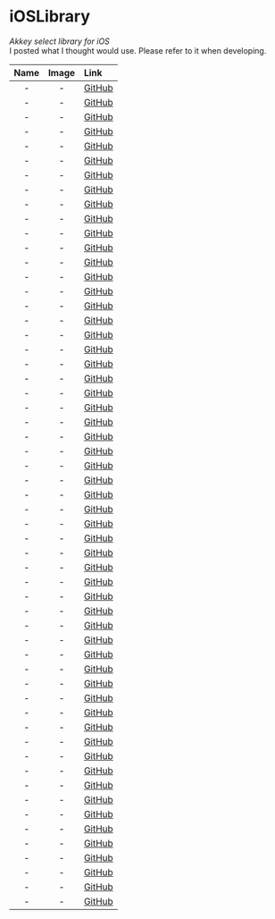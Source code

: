 # iOSLibrary
*Akkey select library for iOS*  
I posted what I thought would use. Please refer to it when developing.

| Name | Image | Link |
|:----------:|:----------:|:-------------|
| - | - | [GitHub](https://github.com/markusschlegel/DejaTextView) |
| - | - | [GitHub](https://github.com/MoZhouqi/KMPlaceholderTextView) |
| - | - | [GitHub](https://github.com/gmertk/ParkedTextField) |
| - | - | [GitHub](https://github.com/svetlanama/ASAutoResizingTextView) |
| - | - | [GitHub](https://github.com/PiXeL16/PasswordTextField) |
| - | - | [GitHub](https://github.com/CosmicMind/Material) |
| - | - | [GitHub](https://github.com/Yalantis/PullToMakeFlight) |
| - | - | [GitHub](https://github.com/gizmosachin/ColorSlider) |
| - | - | [GitHub](https://github.com/Marxon13/M13Checkbox) |
| - | - | [GitHub](https://github.com/ipraba/EPSignature) |
| - | - | [GitHub](https://github.com/keithito/SimpleAnimation) |
| - | - | [GitHub](https://github.com/honghaoz/Swift-CAAnimation-Closure) |
| - | - | [GitHub](https://github.com/daltoniam/DCAnimationKit) |
| - | - | [GitHub](https://github.com/gkye/GKAutoScrollingView) |
| - | - | [GitHub](https://github.com/tbaranes/FittableFontLabel) |
| - | - | [GitHub](https://github.com/suzuki-0000/CountdownLabel) |
| - | - | [GitHub](https://github.com/PrashantMangukiya/SwiftUIDemo) |
| - | - | [GitHub](https://github.com/nttcom/SkyWay-iOS-Sample) |
| - | - | [GitHub](https://github.com/nttcom/SkyWay-iOS-SDK) |
| - | - | [GitHub](https://github.com/skyway/webrtc-handson-native) |
| - | - | [GitHub](https://github.com/KyoheiG3/PagingView) |
| - | - | [GitHub](https://github.com/inaka/FadeButton/tree/master) |
| - | - | [GitHub](https://github.com/liuzhiyi1992/SpreadButton) |
| - | - | [GitHub](https://github.com/MillmanY/MMLoadingButton) |
| - | - | [GitHub](https://github.com/okmr-d/DOHamburgerButton) |
| - | - | [GitHub](https://github.com/okmr-d/DOFavoriteButton) |
| - | - | [GitHub](https://github.com/yoavlt/LiquidFloatingActionButton) |
| - | - | [GitHub](https://github.com/yabuzaki/YBAlertController) |
| - | - | [GitHub](https://github.com/vikmeup/SCLAlertView-Swift) |
| - | - | [GitHub](https://github.com/ltebean/LTWaveEmitterView) |
| - | - | [GitHub](https://github.com/marty-suzuki/SAWaveToast) |
| - | - | [GitHub](https://github.com/zhxnlai/ZLSinusWaveView) |
| - | - | [GitHub](https://github.com/alankarmisra/SwiftSiriWaveformView) |
| - | - | [GitHub](https://github.com/ninjaprox/NVActivityIndicatorView) |
| - | - | [GitHub](https://github.com/BrikerMan/BMPlayer) |
| - | - | [GitHub](https://github.com/mobileplayer/mobileplayer-ios) |
| - | - | [GitHub](https://github.com/zhxnlai/ZLMusicFlowWaveView) |
| - | - | [GitHub](https://github.com/Aufree/ESTMusicIndicator) |
| - | - | [GitHub](https://github.com/nst/STTwitter) |
| - | - | [GitHub](https://github.com/AaronRandall/Screentendo) |
| - | - | [GitHub](https://github.com/cjwirth/awesome-ios-ui) |
| - | - | [GitHub](https://github.com/KentarouKanno/SegmentChangeTable) |
| - | - | [GitHub](https://github.com/jathu/UIImageColors) |
| - | - | [GitHub](https://github.com/zvonicek/ImageSlideshow) |
| - | - | [GitHub](https://github.com/hyperoslo/ImagePicker) |
| - | - | [GitHub](https://github.com/lbrndnr/ImagePickerSheetController) |
| - | - | [GitHub](https://github.com/mcmatan/ImageOpenTransition) |
| - | - | [GitHub](https://github.com/marty-suzuki/SABlurImageView) |
| - | - | [GitHub](https://github.com/wangjwchn/AImage) |
| - | - | [GitHub](https://github.com/celian-m/CMImageLoader) |
| - | - | [GitHub](https://github.com/ddhhz/WHRoundedImageView) |
| - | - | [GitHub](https://github.com/LeoMobileDeveloper/ImageMaskTransition) |
| - | - | [GitHub](https://github.com/jithinpala/JBImageViewTransition) |
| - | - | [GitHub](https://github.com/jhong70/JKHImageZoomTransition) |
| - | - | [GitHub](https://github.com/JanHalozan/SFFullscreenImageDetailViewController) |
| - | - | [GitHub](https://github.com/dropbox/SwiftyDropbox) |
| - | - | [GitHub](https://github.com/yannickl/DynamicColor) |
